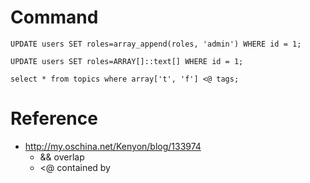 # Command

```
UPDATE users SET roles=array_append(roles, 'admin') WHERE id = 1;
```

```
UPDATE users SET roles=ARRAY[]::text[] WHERE id = 1;
```

```
select * from topics where array['t', 'f'] <@ tags;
```

# Reference

 - http://my.oschina.net/Kenyon/blog/133974
    - && overlap
    - <@ contained by